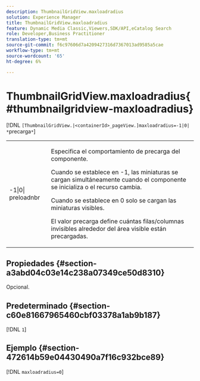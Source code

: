 ```yaml
---
description: ThumbnailGridView.maxloadradius
solution: Experience Manager
title: ThumbnailGridView.maxloadradius
feature: Dynamic Media Classic,Viewers,SDK/API,eCatalog Search
role: Developer,Business Practitioner
translation-type: tm+mt
source-git-commit: f6c97606d7a4209427316d7367013ad9585a5cae
workflow-type: tm+mt
source-wordcount: '65'
ht-degree: 6%

---
```



# ThumbnailGridView.maxloadradius{#thumbnailgridview-maxloadradius}

[!DNL `[ThumbnailGridView.|<containerId>_pageView.]maxloadradius=-1|0| *`precarga`*`]

<table id="table_D29F1F6A8EC74F42A254C823435F9493"> 
 <tbody> 
  <tr> 
   <td colname="col1"> <p><span class="codeph">-1|0|<span class="varname"> preloadnbr</span></span> </p> </td> 
   <td colname="col2"> <p>Especifica el comportamiento de precarga del componente. </p> <p>Cuando se establece en <span class="codeph"> -1</span>, las miniaturas se cargan simultáneamente cuando el componente se inicializa o el recurso cambia. </p> <p>Cuando se establece en <span class="codeph"> 0</span> solo se cargan las miniaturas visibles. </p> <p>El valor <span class="codeph"><span class="varname"> precarga</span></span> define cuántas filas/columnas invisibles alrededor del área visible están precargadas. </p> </td> 
  </tr> 
 </tbody> 
</table>

## Propiedades {#section-a3abd04c03e14c238a07349ce50d8310}

Opcional.

## Predeterminado {#section-c60e81667965460cbf03378a1ab9b187}

[!DNL `1`]

## Ejemplo {#section-472614b59e04430490a7f16c932bce89}

[!DNL `maxloadradius=0`]
